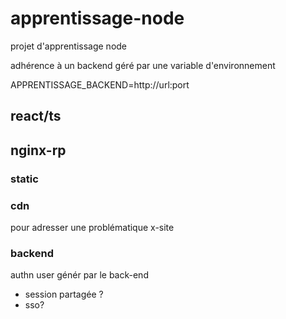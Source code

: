# apprentissage-node

projet d'apprentissage node

adhérence à un backend géré par une variable d'environnement

APPRENTISSAGE_BACKEND=http://url:port

## react/ts

## nginx-rp

### static

### cdn

pour adresser une problématique x-site

### backend

authn user génér par le back-end

- session partagée ?
- sso?
